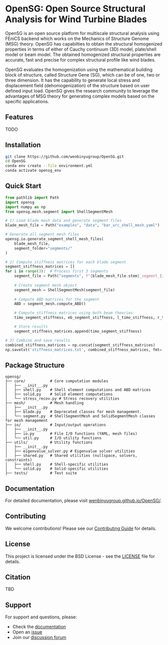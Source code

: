 # OpenSG: Open Source Structural Analysis for Wind Turbine Blades

OpenSG is an open source platform for multiscale structural analysis using FEniCS backend which works on the Mechanics of Structure Genome (MSG) 
theory. OpenSG has capabilties to obtain the structural homogenized properties in terms of either of Cauchy continuum (3D) model, plate/shell model or beam model. The obtained homogenized structural properties are accurate, fast and precise for complex structural profile like wind blades. 

OpenSG evaluates the homogenization using the mathematical building block of structure, called Structure Gene (SG), which can be of one, two or three dimension. It has the capability to generate local stress and displacement field (dehomogenization) of the structure based on user defined input load. OpenSG gives the research community to leverage the advantages of MSG theory for generating complex models based on the specific applications. 

## Features

TODO

## Installation

```bash
git clone https://github.com/wenbinyugroup/OpenSG.git
cd OpenSG
conda env create --file environment.yml
conda activate opensg_env
```

## Quick Start

```python
from pathlib import Path
import opensg
import numpy as np
from opensg.mesh.segment import ShellSegmentMesh

# 1) Load blade mesh data and generate segment files
blade_mesh_file = Path("examples", "data", "bar_urc_shell_mesh.yaml")

# Generate all segment mesh files
opensg.io.generate_segment_shell_mesh_files(
    blade_mesh_file, 
    segment_folder="segments/"
)

# 2) Compute stiffness matrices for each blade segment
segment_stiffness_matrices = []
for i in range(3):  # Process first 3 segments
    segment_file = Path("segments", f"{blade_mesh_file.stem}_segment_{i+1}.yaml")
    
    # Create segment mesh object
    segment_mesh = ShellSegmentMesh(segment_file)
    
    # Compute ABD matrices for the segment
    ABD = segment_mesh.compute_ABD()

    # Compute stiffness matrices using both beam theories
    timo_segment_stiffness, eb_segment_stiffness, l_timo_stiffness, r_timo_stiffness = segment_mesh.compute_stiffness(ABD)

    # Store results
    segment_stiffness_matrices.append(timo_segment_stiffness)

# 3) Combine and save results
combined_stiffness_matrices = np.concat(segment_stiffness_matrices)
np.savetxt('stiffness_matrices.txt', combined_stiffness_matrices, fmt='%d')
```

## Package Structure

```
opensg/
├── core/           # Core computation modules
│   ├── __init__.py
│   ├── shell.py    # Shell element computations and ABD matrices
│   ├── solid.py    # Solid element computations
│   └── stress_recov.py # Stress recovery utilities
├── mesh/           # Mesh handling
│   ├── __init__.py
│   ├── blade.py    # Deprecated classes for mesh management.
│   └── segment.py  # ShellSegmentMesh and SolidSegmentMesh classes for mesh management
├── io/             # Input/output operations
│   ├── __init__.py
│   ├── io.py       # File I/O functions (YAML, mesh files)
│   └── util.py     # I/O utility functions
├── utils/          # Utility functions
│   ├── __init__.py
│   ├── eigenvalue_solver.py # Eigenvalue solver utilities
│   ├── shared.py   # Shared utilities (nullspace, solvers, constraints)
│   ├── shell.py    # Shell-specific utilities
│   └── solid.py    # Solid-specific utilities
├── tests/          # Test suite
```

## Documentation

For detailed documentation, please visit [wenbinyugroup.github.io/OpenSG/](https://wenbinyugroup.github.io/OpenSG/).

## Contributing

We welcome contributions! Please see our [Contributing Guide](CONTRIBUTING.md) for details.

## License

This project is licensed under the BSD License - see the [LICENSE](LICENSE) file for details.

## Citation

TBD

## Support

For support and questions, please:
- Check the [documentation](https://wenbinyugroup.github.io/OpenSG/)
- Open an [issue](https://github.com/wenbinyugroup/OpenSG/issues)
- Join our [discussion forum](https://github.com/wenbinyugroup/OpenSG/discussions)
